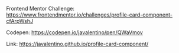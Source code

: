 Frontend Mentor Challenge: https://www.frontendmentor.io/challenges/profile-card-component-cfArpWshJ

Codepen: https://codepen.io/javalentino/pen/QWaVmov

Link: https://javalentino.github.io/profile-card-component/
